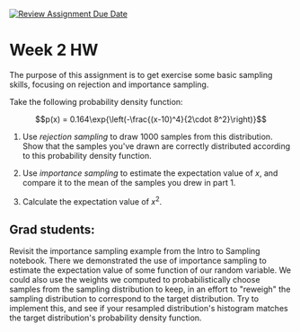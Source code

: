 [![Review Assignment Due Date](https://classroom.github.com/assets/deadline-readme-button-24ddc0f5d75046c5622901739e7c5dd533143b0c8e959d652212380cedb1ea36.svg)](https://classroom.github.com/a/tJRTZ1CT)
# Week 2 HW

The purpose of this assignment is to get exercise some basic sampling skills, focusing on rejection and importance sampling.

Take the following probability density function:
```math
p(x) = 0.164\exp{\left(-\frac{(x-10)^4}{2\cdot 8^2}\right)}
```

1. Use _rejection sampling_ to draw 1000 samples from this distribution.  Show that the samples you've drawn are correctly distributed according to this probability density function.

1. Use _importance sampling_ to estimate the expectation value of $x$, and compare it to the mean of the samples you drew in part 1.

1. Calculate the expectation value of $x^2$.

## Grad students:

Revisit the importance sampling example from the Intro to Sampling notebook.  There we demonstrated the use of importance sampling to estimate the expectation value of some function of our random variable.  We could also use the weights we computed to probabilistically choose samples from the sampling distribution to keep, in an effort to "reweigh" the sampling distribution to correspond to the target distribution.  Try to implement this, and see if your resampled distribution's histogram matches the target distribution's probability density function.
